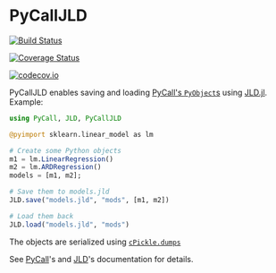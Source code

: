 # PyCallJLD

[![Build Status](https://travis-ci.org/cstjean/PyCallJLD.jl.svg?branch=master)](https://travis-ci.org/cstjean/PyCallJLD.jl)

[![Coverage Status](https://coveralls.io/repos/cstjean/PyCallJLD.jl/badge.svg?branch=master&service=github)](https://coveralls.io/github/cstjean/PyCallJLD.jl?branch=master)

[![codecov.io](http://codecov.io/github/cstjean/PyCallJLD.jl/coverage.svg?branch=master)](http://codecov.io/github/cstjean/PyCallJLD.jl?branch=master)

PyCallJLD enables saving and loading [PyCall's `PyObject`s](https://github.com/JuliaPy/PyCall.jl) using [JLD.jl](https://github.com/JuliaIO/JLD.jl/). Example:

```julia
using PyCall, JLD, PyCallJLD

@pyimport sklearn.linear_model as lm

# Create some Python objects
m1 = lm.LinearRegression()
m2 = lm.ARDRegression()
models = [m1, m2];

# Save them to models.jld
JLD.save("models.jld", "mods", [m1, m2])

# Load them back
JLD.load("models.jld", "mods")
```

The objects are serialized using [`cPickle.dumps`](https://docs.python.org/2/library/pickle.html#pickle.dumps)

See [PyCall](https://github.com/JuliaPy/PyCall.jl)'s and
[JLD](https://github.com/JuliaIO/JLD.jl/)'s documentation for details.